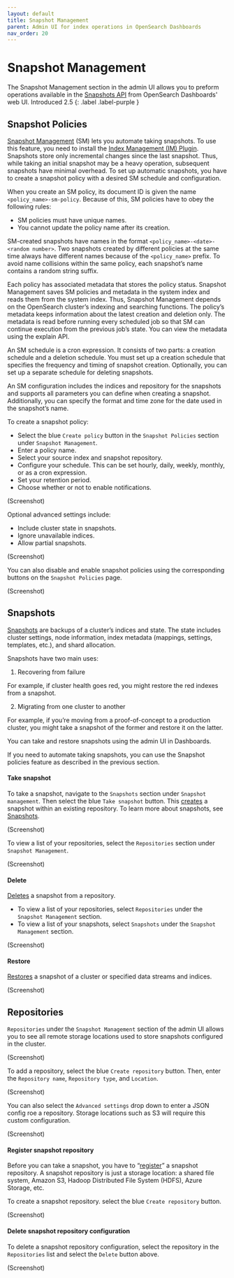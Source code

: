```yaml
---
layout: default
title: Snapshot Management
parent: Admin UI for index operations in OpenSearch Dashboards
nav_order: 20
---
```


# Snapshot Management

The Snapshot Management section in the admin UI allows you to preform operations available in the [Snapshots API]({{site.url}}{{site.baseurl}}/api-reference/snapshots/index/) from OpenSearch Dashboards' web UI.
Introduced 2.5
{: .label .label-purple }

## Snapshot Policies

[Snapshot Management]({{site.url}}{{site.baseurl}}/opensearch/snapshots/snapshot-management) (SM) lets you automate taking snapshots. To use this feature, you need to install the [Index Management (IM) Plugin]({{site.url}}{{site.baseurl}}/im-plugin/index/). Snapshots store only incremental changes since the last snapshot. Thus, while taking an initial snapshot may be a heavy operation, subsequent snapshots have minimal overhead. To set up automatic snapshots, you have to create a snapshot policy with a desired SM schedule and configuration.

When you create an SM policy, its document ID is given the name `<policy_name>-sm-policy`. Because of this, SM policies have to obey the following rules:

* SM policies must have unique names.
* You cannot update the policy name after its creation.

SM-created snapshots have names in the format `<policy_name>-<date>-<random number>`. Two snapshots created by different policies at the same time always have different names because of the `<policy_name>` prefix. To avoid name collisions within the same policy, each snapshot’s name contains a random string suffix.

Each policy has associated metadata that stores the policy status. Snapshot Management saves SM policies and metadata in the system index and reads them from the system index. Thus, Snapshot Management depends on the OpenSearch cluster’s indexing and searching functions. The policy’s metadata keeps information about the latest creation and deletion only. The metadata is read before running every scheduled job so that SM can continue execution from the previous job’s state. You can view the metadata using the explain API.

An SM schedule is a cron expression. It consists of two parts: a creation schedule and a deletion schedule. You must set up a creation schedule that specifies the frequency and timing of snapshot creation. Optionally, you can set up a separate schedule for deleting snapshots.

An SM configuration includes the indices and repository for the snapshots and supports all parameters you can define when creating a snapshot. Additionally, you can specify the format and time zone for the date used in the snapshot’s name.

To create a snapshot policy:

* Select the blue `Create policy` button in the `Snapshot Policies` section under `Snapshot Management`.
* Enter a policy name.
* Select your source index and snapshot repository.
* Configure your schedule. This can be set hourly, daily, weekly, monthly, or as a cron expression.
* Set your retention period.
* Choose whether or not to enable notifications.

(Screenshot)

Optional advanced settings include:

* Include cluster state in snapshots.
* Ignore unavailable indices.
* Allow partial snapshots.

(Screenshot)

You can also disable and enable snapshot policies using the corresponding buttons on the `Snapshot Policies` page.

(Screenshot)

## Snapshots

[Snapshots]({{site.url}}{{site.baseurl}}/opensearch/snapshots/index/) are backups of a cluster’s indices and state. The state includes cluster settings, node information, index metadata (mappings, settings, templates, etc.), and shard allocation.

Snapshots have two main uses:

1. Recovering from failure

For example, if cluster health goes red, you might restore the red indexes from a snapshot.

2. Migrating from one cluster to another

For example, if you’re moving from a proof-of-concept to a production cluster, you might take a snapshot of the former and restore it on the latter.

You can take and restore snapshots using the admin UI in Dashboards.

If you need to automate taking snapshots, you can use the Snapshot policies feature as described in the previous section.

#### Take snapshot

To take a snapshot, navigate to the `Snapshots` section under `Snapshot management`. Then select the blue `Take snapshot` button. This [creates]({{site.url}}{{site.baseurl}}/api-reference/snapshots/create-snapshot/) a snapshot within an existing repository. To learn more about snapshots, see [Snapshots]({{site.url}}{{site.baseurl}}/opensearch/snapshots/index).

(Screenshot)

To view a list of your repositories, select the `Repositories` section under `Snapshot Management`.

(Screenshot)

#### Delete

[Deletes]({{site.url}}{{site.baseurl}}/api-reference/snapshots/delete-snapshot/) a snapshot from a repository.

* To view a list of your repositories, select `Repositories` under the `Snapshot Management` section.
* To view a list of your snapshots, select `Snapshots` under the `Snapshot Management` section.

(Screenshot)

#### Restore

[Restores]({{site.url}}{{site.baseurl}}/api-reference/snapshots/restore-snapshot/) a snapshot of a cluster or specified data streams and indices.

(Screenshot)

## Repositories

`Repositories` under the `Snapshot Management` section of the admin UI allows you to see all remote storage locations used to store snapshots configured in the cluster.

(Screenshot)

To add a repository, select the blue `Create repository` button. Then, enter the `Repository name`, `Repository type`, and `Location`.

(Screenshot)

You can also select the `Advanced settings` drop down to enter a JSON config roe a repository. Storage locations such as S3 will require this custom configuration.

(Screenshot)

#### Register snapshot repository

Before you can take a snapshot, you have to “[register]({{site.url}}{{site.baseurl}}/opensearch/snapshots/snapshot-restore#register-repository)” a snapshot repository. A snapshot repository is just a storage location: a shared file system, Amazon S3, Hadoop Distributed File System (HDFS), Azure Storage, etc.

To create a snapshot repository. select the blue `Create repository` button.

(Screenshot)

#### Delete snapshot repository configuration

To delete a snapshot repository configuration, select the repository in the `Repositories` list and select the `Delete` button above.

(Screenshot)